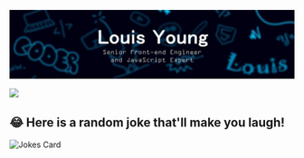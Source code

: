 ![Louis Young - Front-end Software Engineer](./cover.jpg)

![](https://visitor-badge.glitch.me/badge?page_id=louisyoung92)

## 😂 Here is a random joke that'll make you laugh!

![Jokes Card](https://readme-jokes.vercel.app/api)
